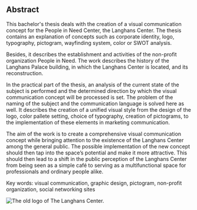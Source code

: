 ## Abstract

This bachelor's thesis deals with the creation of a visual communication concept for the People in Need Center, the Langhans Center. The thesis contains an explanation of concepts such as corporate identity, logo, typography, pictogram, wayfinding system, color or SWOT analysis.

Besides, it describes the establishment and activities of the non-profit organization People in Need. The work describes the history of the Langhans Palace building, in which the Langhans Center is located, and its reconstruction.

In the practical part of the thesis, an analysis of the current state of the subject is performed and the determined direction by which the visual communication concept will be processed is set. The problem of the naming of the subject and the communication language is solved here as well. It describes the creation of a unified visual style from the design of the logo, color pallete setting, choice of typography, creation of pictograms, to the implementation of these elements in marketing communication.

The aim of the work is to create a comprehensive visual communication concept while bringing attention to the existence of the Langhans Center among the general public. The possible implementation of the new concept should then tap into the space’s potential and make it more attractive. This should then lead to a shift in the public perception of the Langhans Center from being seen as a simple café to serving as a multifunctional space for professionals and ordinary people alike.

Key words: visual communication, graphic design, pictogram, non-profit organization, social networking sites

![The old logo of The Langhans Center.](./img/misa.png)
